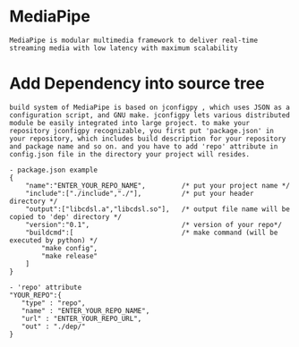 # MediaPipe
	MediaPipe is modular multimedia framework to deliver real-time streaming media with low latency with maximum scalability

# Add Dependency into source tree
	build system of MediaPipe is based on jconfigpy , which uses JSON as a configuration script, and GNU make. jconfigpy lets various distributed module be easily integrated into large project. to make your repository jconfigpy recognizable, you first put 'package.json' in your repository, which includes build description for your repository and package name and so on. and you have to add 'repo' attribute in config.json file in the directory your project will resides. 
	
	- package.json example
	{
		"name":"ENTER_YOUR_REPO_NAME",         /* put your project name */
		"include":["./include","./"],          /* put your header directory */
		"output":["libcdsl.a","libcdsl.so"],   /* output file name will be copied to 'dep' directory */
		"version":"0.1",                       /* version of your repo*/
		"buildcmd":[                           /* make command (will be executed by python) */
			"make config",                    
			"make release"
		]
	}
	
	- 'repo' attribute 
	"YOUR_REPO":{
	   "type" : "repo",
	   "name" : "ENTER_YOUR_REPO_NAME",
	   "url" : "ENTER_YOUR_REPO_URL",
	   "out" : "./dep/"
	}

	